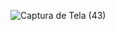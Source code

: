 ![Captura de Tela (43)](https://github.com/carlosgodspeed/cardapio-web/assets/100007663/a94cf51a-f3d6-4dda-bd53-d1583fc8b7c5)
